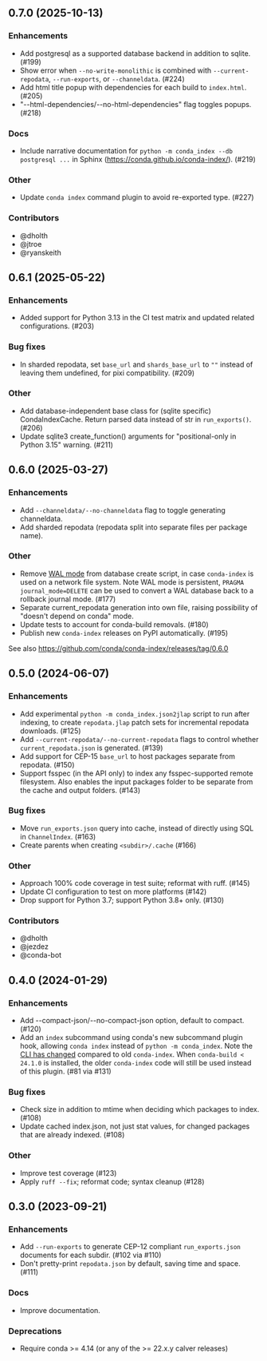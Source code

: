 [//]: # (current developments)

## 0.7.0 (2025-10-13)

### Enhancements

* Add postgresql as a supported database backend in addition to sqlite. (#199)
* Show error when `--no-write-monolithic` is combined with `--current-repodata`, `--run-exports`, or `--channeldata`. (#224)
* Add html title popup with dependencies for each build to `index.html`. (#205)
* "--html-dependencies/--no-html-dependencies" flag toggles popups. (#218)

### Docs

* Include narrative documentation for `python -m conda_index --db postgresql ...` in Sphinx (https://conda.github.io/conda-index/). (#219)

### Other

* Update `conda index` command plugin to avoid re-exported type. (#227)

### Contributors

* @dholth
* @jtroe
* @ryanskeith



## 0.6.1 (2025-05-22)

### Enhancements

* Added support for Python 3.13 in the CI test matrix and updated related
  configurations. (#203)

### Bug fixes

* In sharded repodata, set `base_url` and `shards_base_url` to `""` instead of
  leaving them undefined, for pixi compatibility. (#209)

### Other

* Add database-independent base class for (sqlite specific) CondaIndexCache.
  Return parsed data instead of str in `run_exports()`. (#206)
* Update sqlite3 create_function() arguments for "positional-only in Python
  3.15" warning. (#211)


## 0.6.0 (2025-03-27)

### Enhancements

* Add `--channeldata/--no-channeldata` flag to toggle generating channeldata.
* Add sharded repodata (repodata split into separate files per package name).

### Other

* Remove [WAL mode](https://www.sqlite.org/wal.html) from database create
  script, in case `conda-index` is used on a network file system. Note WAL mode
  is persistent, `PRAGMA journal_mode=DELETE` can be used to convert a WAL
  database back to a rollback journal mode. (#177)
* Separate current_repodata generation into own file, raising
  possibility of "doesn't depend on conda" mode.
* Update tests to account for conda-build removals. (#180)
* Publish new `conda-index` releases on PyPI automatically. (#195)

See also https://github.com/conda/conda-index/releases/tag/0.6.0

## 0.5.0 (2024-06-07)

### Enhancements

* Add experimental `python -m conda_index.json2jlap` script to run after
  indexing, to create `repodata.jlap` patch sets for incremental repodata
  downloads. (#125)
* Add `--current-repodata/--no-current-repodata` flags to control whether
  `current_repodata.json` is generated. (#139)
* Add support for CEP-15 ``base_url`` to host packages separate from repodata.
  (#150)
* Support fsspec (in the API only) to index any fsspec-supported remote
  filesystem. Also enables the input packages folder to be separate from the
  cache and output folders. (#143)

### Bug fixes

* Move `run_exports.json` query into cache, instead of directly using SQL in
  `ChannelIndex`. (#163)
* Create parents when creating `<subdir>/.cache` (#166)

### Other

* Approach 100% code coverage in test suite; reformat with ruff. (#145)
* Update CI configuration to test on more platforms (#142)
* Drop support for Python 3.7; support Python 3.8+ only. (#130)

### Contributors

* @dholth
* @jezdez
* @conda-bot



## 0.4.0 (2024-01-29)

### Enhancements

* Add --compact-json/--no-compact-json option, default to compact. (#120)
* Add an `index` subcommand using conda's new subcommand plugin hook, allowing
  `conda index` instead of `python -m conda_index`. Note the [CLI has
  changed](https://conda.github.io/conda-index/cli.html) compared to old
  `conda-index`. When `conda-build < 24.1.0` is installed, the older
  `conda-index` code will still be used instead of this plugin. (#81 via #131)

### Bug fixes

* Check size in addition to mtime when deciding which packages to
  index. (#108)
* Update cached index.json, not just stat values, for
  changed packages that are already indexed. (#108)

### Other

* Improve test coverage (#123)
* Apply `ruff --fix`; reformat code; syntax cleanup (#128)

## 0.3.0 (2023-09-21)

### Enhancements

* Add `--run-exports` to generate CEP-12 compliant `run_exports.json` documents
  for each subdir. (#102 via #110)
* Don't pretty-print `repodata.json` by default, saving time and space. (#111)

### Docs

* Improve documentation.

### Deprecations

* Require conda >= 4.14 (or any of the >= 22.x.y calver releases)
